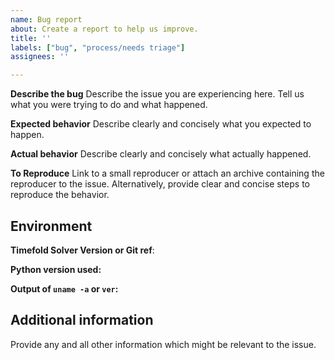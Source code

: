 ```yaml
---
name: Bug report
about: Create a report to help us improve.
title: ''
labels: ["bug", "process/needs triage"]
assignees: ''

---
```


**Describe the bug**
Describe the issue you are experiencing here.
Tell us what you were trying to do and what happened.

**Expected behavior**
Describe clearly and concisely what you expected to happen.

**Actual behavior**
Describe clearly and concisely what actually happened.

**To Reproduce**
Link to a small reproducer or attach an archive containing the reproducer to the issue.
Alternatively, provide clear and concise steps to reproduce the behavior.

## Environment

**Timefold Solver Version or Git ref**: 

**Python version used:**

**Output of `uname -a` or `ver`:**

## Additional information

Provide any and all other information which might be relevant to the issue.
